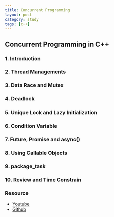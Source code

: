 ```yaml
---
title: Concurrent Programming
layout: post
category: study
tags: [c++]
---
```


## Concurrent Programming in C++
### 1. Introduction

### 2. Thread Managements

### 3. Data Race and Mutex

### 4. Deadlock

### 5. Unique Lock and Lazy Initialization

### 6. Condition Variable

### 7. Future, Promise and async()

### 8. Using Callable Objects

### 9. package_task

### 10. Review and Time Constrain

### Resource
* [Youtube](https://www.youtube.com/playlist?list=PL5jc9xFGsL8E12so1wlMS0r0hTQoJL74M)
* [Github](https://github.com/sjang1594/self-study/tree/master/c)